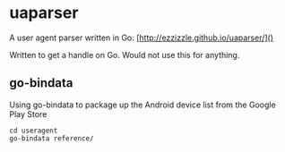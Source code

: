 # uaparser

A user agent parser written in Go: [http://ezzizzle.github.io/uaparser/]()

Written to get a handle on Go. Would not use this for anything.

## go-bindata

Using go-bindata to package up the Android device list from the Google Play Store

    cd useragent
    go-bindata reference/

